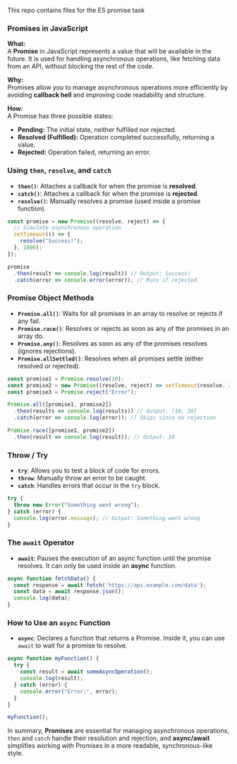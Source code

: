 This repo contains files for the ES promise task

### Promises in JavaScript

**What:**  
A **Promise** in JavaScript represents a value that will be available in the future. It is used for handling asynchronous operations, like fetching data from an API, without blocking the rest of the code.

**Why:**  
Promises allow you to manage asynchronous operations more efficiently by avoiding **callback hell** and improving code readability and structure.

**How:**  
A Promise has three possible states:
- **Pending:** The initial state, neither fulfilled nor rejected.
- **Resolved (Fulfilled):** Operation completed successfully, returning a value.
- **Rejected:** Operation failed, returning an error.

### Using `then`, `resolve`, and `catch`

- **`then()`**: Attaches a callback for when the promise is **resolved**.
- **`catch()`**: Attaches a callback for when the promise is **rejected**.
- **`resolve()`**: Manually resolves a promise (used inside a promise function).

```js
const promise = new Promise((resolve, reject) => {
  // Simulate asynchronous operation
  setTimeout(() => {
    resolve("Success!");
  }, 1000);
});

promise
  .then(result => console.log(result)) // Output: Success!
  .catch(error => console.error(error)); // Runs if rejected
```

### Promise Object Methods

- **`Promise.all()`**: Waits for all promises in an array to resolve or rejects if any fail.
- **`Promise.race()`**: Resolves or rejects as soon as any of the promises in an array do.
- **`Promise.any()`**: Resolves as soon as any of the promises resolves (ignores rejections).
- **`Promise.allSettled()`**: Resolves when all promises settle (either resolved or rejected).

```js
const promise1 = Promise.resolve(10);
const promise2 = new Promise((resolve, reject) => setTimeout(resolve, 2000, 20));
const promise3 = Promise.reject("Error");

Promise.all([promise1, promise2])
  .then(results => console.log(results)) // Output: [10, 20]
  .catch(error => console.log(error)); // Skips since no rejection

Promise.race([promise1, promise2])
  .then(result => console.log(result)); // Output: 10
```

### Throw / Try

- **`try`**: Allows you to test a block of code for errors.
- **`throw`**: Manually throw an error to be caught.
- **`catch`**: Handles errors that occur in the `try` block.

```js
try {
  throw new Error("Something went wrong");
} catch (error) {
  console.log(error.message); // Output: Something went wrong
}
```

### The `await` Operator

- **`await`**: Pauses the execution of an async function until the promise resolves. It can only be used inside an **async** function.

```js
async function fetchData() {
  const response = await fetch('https://api.example.com/data');
  const data = await response.json();
  console.log(data);
}
```

### How to Use an `async` Function

- **`async`**: Declares a function that returns a Promise. Inside it, you can use `await` to wait for a promise to resolve.
  
```js
async function myFunction() {
  try {
    const result = await someAsyncOperation();
    console.log(result);
  } catch (error) {
    console.error("Error:", error);
  }
}

myFunction();
```

In summary, **Promises** are essential for managing asynchronous operations, `then` and `catch` handle their resolution and rejection, and **async/await** simplifies working with Promises in a more readable, synchronous-like style.
